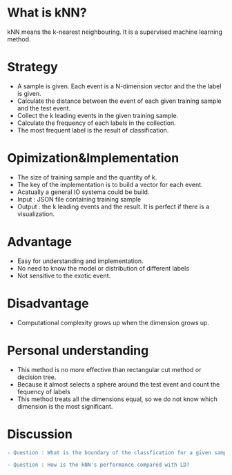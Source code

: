 # What is kNN?
  kNN means the k-nearest neighbouring. It is a supervised machine learning method.
# Strategy
+ A sample is given. Each event is a N-dimension vector and the the label is given.
+ Calculate the distance between the event of each given training sample and the test event.
+ Collect the k leading events in the given training sample.
+ Calculate the frequency of each labels in the collection.
+ The most frequent label is the result of classification.
# Opimization&Implementation
+ The size of training sample and the quantity of k.
+ The key of the implementation is to build a vector for each event.
+ Acatually a general IO systema could be build.
+ Input : JSON file containing training sample
+ Output : the k leading events and the result. It is perfect if there is a visualization.
# Advantage
+ Easy for understanding and implementation.
+ No need to know the model or distribution of different labels
+ Not sensitive to the exotic event.
# Disadvantage
+ Computational complexity grows up when the dimension grows up.
# Personal understanding
+ This method is no more effective than rectangular cut method or decision tree.
+ Because it almost selects a sphere around the test event and count the fequency of labels  
+ This method treats all the dimensions equal, so we do not know which dimension is the most significant.
# Discussion

```diff
- Question : What is the boundary of the classfication for a given sample?
```
```diff
- Question : How is the kNN's performance compared with LD?
```

